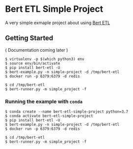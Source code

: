 # Bert ETL Simple Project

A very simple exmaple project about using [Bert ETL](https://bert-etl.readthedocs.io/en/latest/)

## Getting Started

( Documentation coming later )

```
$ virtualenv -p $(which python3) env
$ source env/bin/activate
$ pip install bert-etl -U
$ bert-example.py -n simple-project -d /tmp/bert-etl
$ docker run -p 6379:6379 -d redis

$ cd /tmp/bert-etl
$ bert-runner.py -m simple_project -f
```

### Running the example with `conda`

```
$ conda create --name bert-etl-simple-project python=3.7
$ conda activate bert-etl-simple-project
$ pip install bert-etl -U
$ bert-example.py -n simple-project -d /tmp/bert-etl
$ docker run -p 6379:6379 -d redis

$ cd /tmp/bert-etl
$ bert-runner.py -m simple_project -f
```

